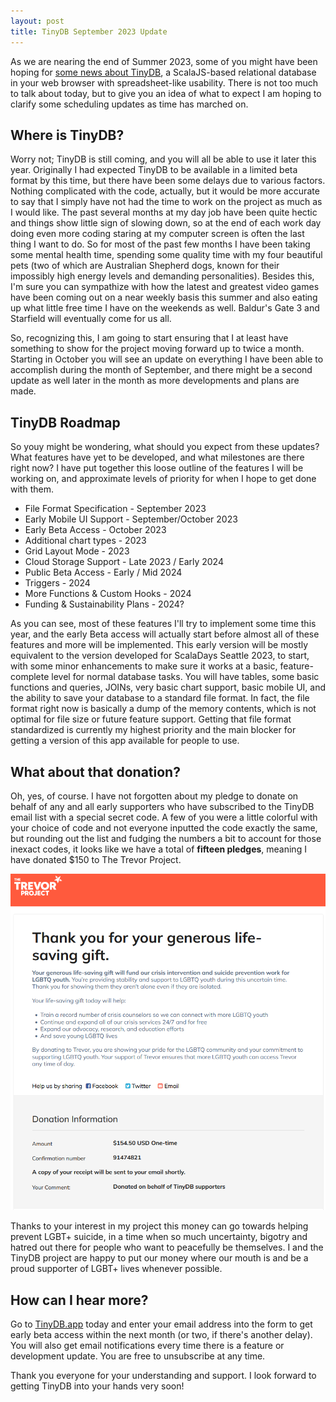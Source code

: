 ```yaml
---
layout: post
title: TinyDB September 2023 Update
---
```

As we are nearing the end of Summer 2023, some of you might have been hoping for [some news about TinyDB](/_posts/2023-06-20-intro-tinydb.md), a ScalaJS-based relational database in your web browser with spreadsheet-like usability.
There is not too much to talk about today, but to give you an idea of what to expect I am hoping to clarify some scheduling updates as time has marched on.

## Where is TinyDB?
Worry not; TinyDB is still coming, and you will all be able to use it later this year.
Originally I had expected TinyDB to be available in a limited beta format by this time, but there have been some delays due to various factors.
Nothing complicated with the code, actually, but it would be more accurate to say that I simply have not had the time to work on the project as much as I would like.
The past several months at my day job have been quite hectic and things show little sign of slowing down, so at the end of each work day doing even more coding staring at my computer screen is often the last thing I want to do.
So for most of the past few months I have been taking some mental health time, spending some quality time with my four beautiful pets (two of which are Australian Shepherd dogs, known for their impossibly high energy levels and demanding personalities).
Besides this, I'm sure you can sympathize with how the latest and greatest video games have been coming out on a near weekly basis this summer and also eating up what little free time I have on the weekends as well.
Baldur's Gate 3 and Starfield will eventually come for us all.

So, recognizing this, I am going to start ensuring that I at least have something to show for the project moving forward up to twice a month.
Starting in October you will see an update on everything I have been able to accomplish during the month of September, and there might be a second update as well later in the month as more developments and plans are made.

## TinyDB Roadmap
So youy might be wondering, what should you expect from these updates?
What features have yet to be developed, and what milestones are there right now?
I have put together this loose outline of the features I will be working on, and approximate levels of priority for when I hope to get done with them.

* File Format Specification - September 2023
* Early Mobile UI Support - September/October 2023
* Early Beta Access - October 2023
* Additional chart types - 2023
* Grid Layout Mode - 2023
* Cloud Storage Support - Late 2023 / Early 2024
* Public Beta Access - Early / Mid 2024
* Triggers - 2024
* More Functions & Custom Hooks - 2024
* Funding & Sustainability Plans - 2024?

As you can see, most of these features I'll try to implement some time this year, and the early Beta access will actually start before almost all of these features and more will be implemented.
This early version will be mostly equivalent to the version developed for ScalaDays Seattle 2023, to start, with some minor enhancements to make sure it works at a basic, feature-complete level for normal database tasks.
You will have tables, some basic functions and queries, JOINs, very basic chart support, basic mobile UI, and the ability to save your database to a standard file format.
In fact, the file format right now is basically a dump of the memory contents, which is not optimal for file size or future feature support.
Getting that file format standardized is currently my highest priority and the main blocker for getting a version of this app available for people to use.

## What about that donation?
Oh, yes, of course.
I have not forgotten about my pledge to donate on behalf of any and all early supporters who have subscribed to the TinyDB email list with a special secret code.
A few of you were a little colorful with your choice of code and not everyone inputted the code exactly the same, but rounding out the list and fudging the numbers a bit to account for those inexact codes, it looks like we have a total of __fifteen pledges__, meaning I have donated $150 to The Trevor Project.

![TinyDB Trevor Project Donation](/public/tinydb-donate.png)

Thanks to your interest in my project this money can go towards helping prevent LGBT+ suicide, in a time when so much uncertainty, bigotry and hatred out there for people who want to peacefully be themselves.
I and the TinyDB project are happy to put our money where our mouth is and be a proud supporter of LGBT+ lives whenever possible.

## How can I hear more?
Go to [TinyDB.app](https://tinydb.app/) today and enter your email address into the form to get early beta access within the next month (or two, if there's another delay).
You will also get email notifications every time there is a feature or development update.
You are free to unsubscribe at any time.

Thank you everyone for your understanding and support.
I look forward to getting TinyDB into your hands very soon!
 